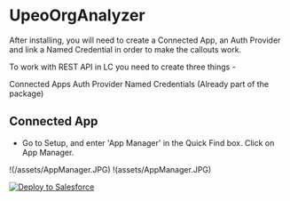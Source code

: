 # UpeoOrgAnalyzer

After installing, you will need to create a Connected App, an Auth Provider and link a Named Credential in order to make the callouts work.

To work with REST API in LC you need to create three things -

Connected Apps
Auth Provider
Named Credentials (Already part of the package)

## Connected App

- Go to Setup, and enter 'App Manager' in the Quick Find box. Click on App Manager.

!(/assets/AppManager.JPG)
!(assets/AppManager.JPG)

 
<a href="https://githubsfdeploy.herokuapp.com?owner=FrederikPardon-BC&amp;repo=UpeoOrgAnalyzer&amp;tree=main">
  <img src="https://raw.githubusercontent.com/afawcett/githubsfdeploy/master/src/main/webapp/resources/img/deploy.png" alt="Deploy to Salesforce" />
</a>
